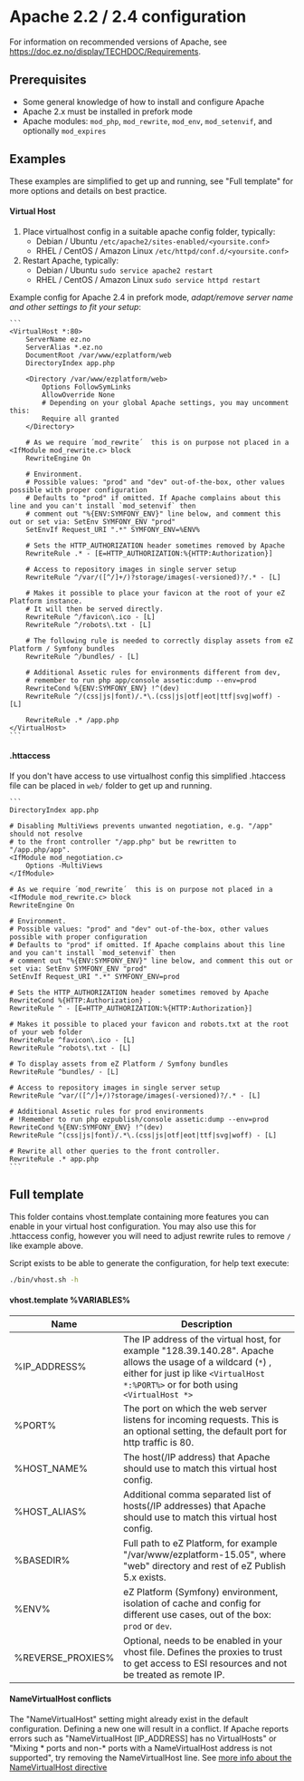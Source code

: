 Apache 2.2 / 2.4  configuration
===============================

For information on recommended versions of Apache, see https://doc.ez.no/display/TECHDOC/Requirements.


Prerequisites
-------------
- Some general knowledge of how to install and configure Apache
- Apache 2.x must be installed in prefork mode
- Apache modules: `mod_php`, `mod_rewrite`, `mod_env`, `mod_setenvif`, and optionally `mod_expires`

Examples
--------
These examples are simplified to get up and running, see "Full template" for more options and details on best practice.

#### Virtual Host

1. Place virtualhost config in a suitable apache config folder, typically:
   - Debian / Ubuntu `/etc/apache2/sites-enabled/<yoursite.conf>`
   - RHEL / CentOS / Amazon Linux `/etc/httpd/conf.d/<yoursite.conf>`
2. Restart Apache, typically:
   - Debian / Ubuntu `sudo service apache2 restart`
   - RHEL / CentOS / Amazon Linux `sudo service httpd restart`

Example config for Apache 2.4 in prefork mode, *adapt/remove server name and other settings to fit your setup*:

    ```
    <VirtualHost *:80>
        ServerName ez.no
        ServerAlias *.ez.no
        DocumentRoot /var/www/ezplatform/web
        DirectoryIndex app.php

        <Directory /var/www/ezplatform/web>
            Options FollowSymLinks
            AllowOverride None
            # Depending on your global Apache settings, you may uncomment this:
            Require all granted
        </Directory>

        # As we require ´mod_rewrite´  this is on purpose not placed in a <IfModule mod_rewrite.c> block
        RewriteEngine On

        # Environment.
        # Possible values: "prod" and "dev" out-of-the-box, other values possible with proper configuration
        # Defaults to "prod" if omitted. If Apache complains about this line and you can't install `mod_setenvif` then
        # comment out "%{ENV:SYMFONY_ENV}" line below, and comment this out or set via: SetEnv SYMFONY_ENV "prod"
        SetEnvIf Request_URI ".*" SYMFONY_ENV=%ENV%

        # Sets the HTTP_AUTHORIZATION header sometimes removed by Apache
        RewriteRule .* - [E=HTTP_AUTHORIZATION:%{HTTP:Authorization}]

        # Access to repository images in single server setup 
        RewriteRule ^/var/([^/]+/)?storage/images(-versioned)?/.* - [L]

        # Makes it possible to place your favicon at the root of your eZ Platform instance.
        # It will then be served directly.
        RewriteRule ^/favicon\.ico - [L]
        RewriteRule ^/robots\.txt - [L]

        # The following rule is needed to correctly display assets from eZ Platform / Symfony bundles
        RewriteRule ^/bundles/ - [L]

        # Additional Assetic rules for environments different from dev,
        # remember to run php app/console assetic:dump --env=prod
        RewriteCond %{ENV:SYMFONY_ENV} !^(dev)
        RewriteRule ^/(css|js|font)/.*\.(css|js|otf|eot|ttf|svg|woff) - [L]

        RewriteRule .* /app.php
    </VirtualHost>
    ```


#### .httaccess

If you don't have access to use virtualhost config this simplified .htaccess file can be placed in `web/` folder to get up and running.

    ```
    DirectoryIndex app.php

    # Disabling MultiViews prevents unwanted negotiation, e.g. "/app" should not resolve
    # to the front controller "/app.php" but be rewritten to "/app.php/app".
    <IfModule mod_negotiation.c>
        Options -MultiViews
    </IfModule>

    # As we require ´mod_rewrite´  this is on purpose not placed in a <IfModule mod_rewrite.c> block
    RewriteEngine On

    # Environment.
    # Possible values: "prod" and "dev" out-of-the-box, other values possible with proper configuration
    # Defaults to "prod" if omitted. If Apache complains about this line and you can't install `mod_setenvif` then
    # comment out "%{ENV:SYMFONY_ENV}" line below, and comment this out or set via: SetEnv SYMFONY_ENV "prod"
    SetEnvIf Request_URI ".*" SYMFONY_ENV=prod

    # Sets the HTTP_AUTHORIZATION header sometimes removed by Apache
    RewriteCond %{HTTP:Authorization} .
    RewriteRule ^ - [E=HTTP_AUTHORIZATION:%{HTTP:Authorization}]

    # Makes it possible to placed your favicon and robots.txt at the root of your web folder
    RewriteRule ^favicon\.ico - [L]
    RewriteRule ^robots\.txt - [L]

    # To display assets from eZ Platform / Symfony bundles
    RewriteRule ^bundles/ - [L]

    # Access to repository images in single server setup
    RewriteRule ^var/([^/]+/)?storage/images(-versioned)?/.* - [L]

    # Additional Assetic rules for prod environments
    # !Remember to run php ezpublish/console assetic:dump --env=prod
    RewriteCond %{ENV:SYMFONY_ENV} !^(dev)
    RewriteRule ^(css|js|font)/.*\.(css|js|otf|eot|ttf|svg|woff) - [L]

    # Rewrite all other queries to the front controller.
    RewriteRule .* app.php
    ```

Full template
-------------
This folder contains vhost.template containing more features you can enable in your virtual host configuration. You may
also use this for .httaccess config, however you will need to adjust rewrite rules to remove `/` like example above.

Script exists to be able to generate the configuration, for help text execute:
```bash
./bin/vhost.sh -h
```

#### vhost.template %VARIABLES%

| Name                   | Description          |
|------------------------|----------------------|
| %IP_ADDRESS%           | The IP address of the virtual host, for example "128.39.140.28". Apache allows the usage of a wildcard (`*`) , either for just ip like `<VirtualHost *:%PORT%>` or for both using `<VirtualHost *>` |
| %PORT%                 | The port on which the web server listens for incoming requests. This is an optional setting, the default port for http traffic is 80. |
| %HOST_NAME%            | The host(/IP address) that Apache should use to match this virtual host config. |
| %HOST_ALIAS%           | Additional comma separated list of hosts(/IP addresses) that Apache should use to match this virtual host config. |
| %BASEDIR%              | Full path to eZ Platform, for example "/var/www/ezplatform-15.05", where "web" directory and rest of eZ Publish 5.x exists. |
| %ENV%                  | eZ Platform (Symfony) environment, isolation of cache and config for different use cases, out of the box: `prod` or `dev`. |
| %REVERSE_PROXIES%      | Optional, needs to be enabled in your vhost file. Defines the proxies to trust to get access to ESI resources and not be treated as remote IP. |

#### NameVirtualHost conflicts

The "NameVirtualHost" setting might already exist in the default configuration. Defining a new one will result in a conflict. If Apache reports errors such as "NameVirtualHost [IP_ADDRESS] has no VirtualHosts" or "Mixing * ports and non-* ports with a NameVirtualHost address is not supported", try removing the NameVirtualHost line. See [more info about the NameVirtualHost directive](http://httpd.apache.org/docs/2.4/mod/core.html#namevirtualhost)
